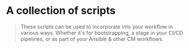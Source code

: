 # A collection of scripts
> These scripts can be used to incorporate into your workflow in various ways. Whether it's for bootstrapping, a stage in your CI/CD pipelines, or as part of your Ansible & other CM workflows.